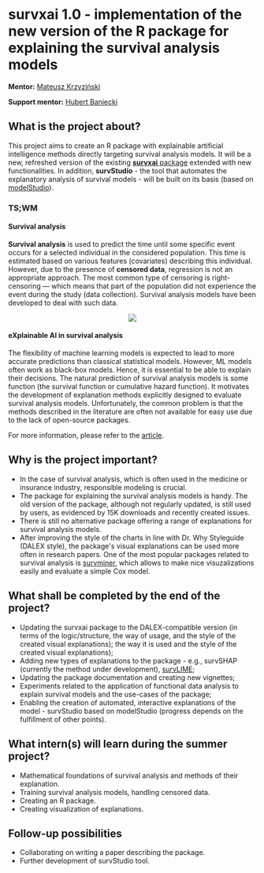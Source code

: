 # survxai 1.0 - implementation of the new version of the R package for explaining the survival analysis models

**Mentor:** [Mateusz Krzyziński](https://www.mi2.ai/the-team.html#mateusz-krzyziński)

**Support mentor:** [Hubert Baniecki](https://hbaniecki.com)

## What is the project about?
This project aims to create an R package with explainable artificial intelligence methods directly targeting survival analysis models. 
It will be a new, refreshed version of the existing [**survxai** package](https://mi2datalab.github.io/survxai/) extended with new functionalities. 
In addition, **survStudio** - the tool that automates the explanatory analysis of survival models - 
will be built on its basis (based on [modelStudio](https://modelstudio.drwhy.ai)).

### TS;WM 
#### Survival analysis
**Survival analysis** is used to predict the time until some specific event occurs for a selected individual in the considered population. 
This time is estimated based on various features (covariates) describing this individual. 
However, due to the presence of **censored data**, regression is not an appropriate approach.
The most common type of censoring is right-censoring — which means that part of the population did not experience the event during the study (data collection). 
Survival analysis models have been developed to deal with such data.

<p align="center">
  <img src="https://miro.medium.com/max/1400/1*dSBuk-RBBxeyYfRfQPaeQQ.png" />
</p>

#### eXplainable AI in survival analysis
The flexibility of machine learning models is expected to lead to more accurate predictions than classical statistical models. 
However, ML models often work as black-box models. Hence, it is essential to be able to explain their decisions. 
The natural prediction of survival analysis models is some function (the survival function or cumulative hazard function). 
It motivates the development of explanation methods explicitly designed to evaluate survival analysis models. 
Unfortunately, the common problem is that the methods described in the literature are often not available for easy use 
due to the lack of open-source packages.

For more information, please refer to the [article](https://medium.com/responsibleml/responsible-machine-learning-for-survival-analysis-e0a24939d49f).

## Why is the project important?
- In the case of survival analysis, which is often used in the medicine or insurance industry, responsible modeling is crucial. 
- The package for explaining the survival analysis models is handy. 
The old version of the package, although not regularly updated, is still used by users, as evidenced by 15K downloads and recently created issues.
- There is still no alternative package offering a range of explanations for survival analysis models.
- After improving the style of the charts in line with Dr. Why Styleguide (DALEX style), the package's visual explanations can be used more often in research papers. 
One of the most popular packages related to survival analysis is [survminer](https://rpkgs.datanovia.com/survminer/), 
which allows to make nice visuzalizations easily and evaluate a simple Cox model.

## What shall be completed by the end of the project?
- Updating the survxai package to the DALEX-compatible version (in terms of the logic/structure, the way of usage, and the style of the created visual explanations); 
the way it is used and the style of the created visual explanations);
- Adding new types of explanations to the package - e.g., survSHAP (currently the method under development),
[survLIME](https://www.sciencedirect.com/science/article/abs/pii/S0950705120304044?dgcid=rss_sd_all);
- Updating the package documentation and creating new vignettes;
- Experiments related to the application of functional data analysis to explain survival models and the use-cases of the package;
- Enabling the creation of automated, interactive explanations of the model - survStudio based on modelStudio (progress depends on the fulfillment of other points).

## What intern(s) will learn during the summer project?
- Mathematical foundations of survival analysis and methods of their explanation.
- Training survival analysis models, handling censored data.
- Creating an R package.
- Creating visualization of explanations.

## Follow-up possibilities
- Collaborating on writing a paper describing the package.
- Further development of survStudio tool.
